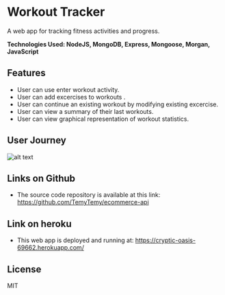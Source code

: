 # Workout Tracker
A web app for tracking fitness activities and progress.

**Technologies Used: NodeJS, MongoDB, Express, Mongoose, Morgan, JavaScript**

## Features

- User can use enter workout activity.
- User can add excercises to workouts .
- User can continue an existing workout by modifying existing excercise.
- User can view a summary of their last workouts.
- User can view graphical representation of workout statistics.


## User Journey
 ![alt text](https://github.com/TemyTemy/ecommerce-api/blob/main/assets/EcommerceBackendWeek13.gif)



## Links on Github

- The source code repository is available at this link: https://github.com/TemyTemy/ecommerce-api

## Link on heroku
- This web app is deployed and running at: https://cryptic-oasis-69662.herokuapp.com/

## License
MIT